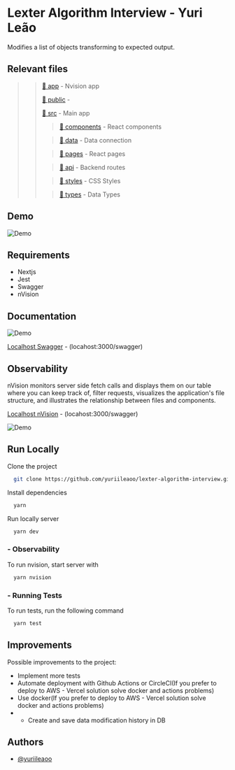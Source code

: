 

# Lexter Algorithm Interview - Yuri Leão

Modifies a list of objects transforming to expected output.

## Relevant files

> > [📂 app](https://github.com/yuriileaoo/lexter-algorithm-interview/tree/main/app "nvision app") - Nvision app
> >
> >  [📂 public](https://github.com/yuriileaoo/lexter-algorithm-interview/tree/main/public "nvision app") - 
> >
> >
> > [📂 src](https://github.com/yuriileaoo/lexter-algorithm-interview/tree/main/src "src") - Main app
> >
> > > [📂 components](https://github.com/yuriileaoo/lexter-algorithm-interview/tree/main/src/components "React components") - React components
> >
> >  > [📂 data](https://github.com/yuriileaoo/lexter-algorithm-interview/tree/main/src/data "Data connection") - Data connection
> >
>  > > [📂 pages](https://github.com/yuriileaoo/lexter-algorithm-interview/tree/main/src/pages "React pages") - React pages
> >
> >  >  [📂 api](https://github.com/yuriileaoo/lexter-algorithm-interview/tree/main/src/api "Routes") - Backend routes
> >
>  > > [📂 styles](https://github.com/yuriileaoo/lexter-algorithm-interview/tree/main/src/styles "CSS Styles") - CSS Styles
> >
> >  >  [📂 types](https://github.com/yuriileaoo/lexter-algorithm-interview/tree/main/src/types "Data Types") - Data Types
> >



## Demo

![Demo](https://teste-flora.s3.amazonaws.com/main.gif)

## Requirements

- Nextjs
- Jest
- Swagger
- nVision

## Documentation

![Demo](https://teste-flora.s3.amazonaws.com/swagger.png)

[Localhost Swagger](http://localhos:3000/swagger) - (locahost:3000/swagger)

## Observability
nVision monitors server side fetch calls and displays them on our table where you can keep track of, filter requests, visualizes the application's file structure, and illustrates the relationship between files and components.

[Localhost nVision](http://localhost:3000/nvisionDashboard) - (locahost:3000/swagger)

![Demo](https://teste-flora.s3.amazonaws.com/nvision.gif)

## Run Locally

Clone the project

```bash
  git clone https://github.com/yuriileaoo/lexter-algorithm-interview.git
```
Install dependencies

```bash
  yarn
```

Run locally server

```bash
  yarn dev
```

### - Observability

To run nvision, start server with

```bash
  yarn nvision
```

### - Running Tests

To run tests, run the following command

```bash
  yarn test
```


## Improvements

Possible improvements to the project:
- Implement more tests 
- Automate deployment with Github Actions or CircleCI(If you prefer to deploy to AWS - Vercel solution solve docker and actions problems)
- Use docker(If you prefer to deploy to AWS - Vercel solution solve docker and actions problems)
- - Create and save data modification history in DB


## Authors
- [@yuriileaoo](https://www.github.com/yuriileaoo)

